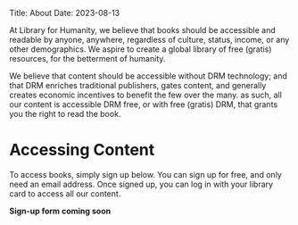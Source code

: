 Title: About
Date: 2023-08-13

At Library for Humanity, we believe that books should be accessible and readable by anyone, anywhere, regardless of culture, status, income, or any other demographics. We aspire to create a global library of free (gratis) resources, for the betterment of humanity.

We believe that content should be accessible without DRM technology; and that DRM enriches traditional publishers, gates content, and generally creates economic incentives to benefit the few over the many. as such, all our content is accessible DRM free, or with free (gratis) DRM, that grants you the right to read the book.

# Accessing Content

To access books, simply sign up below. You can sign up for free, and only need an email address. Once signed up, you can log in with your library card to access all our content.

**Sign-up form coming soon**